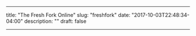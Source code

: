 ---

title: "The Fresh Fork Online"
slug: "freshfork"
date: "2017-10-03T22:48:34-04:00"
description: ""
draft: false

---